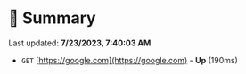 # 📖 Summary
Last updated: **7/23/2023, 7:40:03 AM**

- `GET` [https://google.com](https://google.com) - **Up** (190ms)
